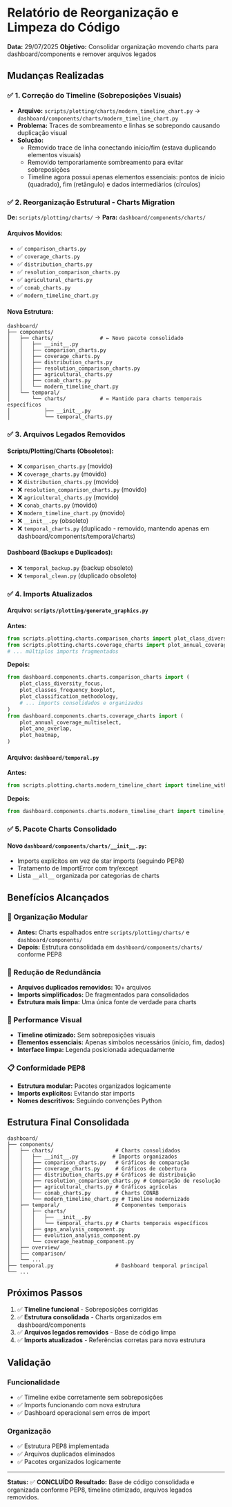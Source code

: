# Relatório de Reorganização e Limpeza do Código
**Data:** 29/07/2025
**Objetivo:** Consolidar organização movendo charts para dashboard/components e remover arquivos legados

## Mudanças Realizadas

### ✅ 1. Correção do Timeline (Sobreposições Visuais)
- **Arquivo:** `scripts/plotting/charts/modern_timeline_chart.py` → `dashboard/components/charts/modern_timeline_chart.py`
- **Problema:** Traces de sombreamento e linhas se sobrepondo causando duplicação visual
- **Solução:**
  - Removido trace de linha conectando início/fim (estava duplicando elementos visuais)
  - Removido temporariamente sombreamento para evitar sobreposições
  - Timeline agora possui apenas elementos essenciais: pontos de início (quadrado), fim (retângulo) e dados intermediários (círculos)

### ✅ 2. Reorganização Estrutural - Charts Migration
**De:** `scripts/plotting/charts/` → **Para:** `dashboard/components/charts/`

#### Arquivos Movidos:
- ✅ `comparison_charts.py`
- ✅ `coverage_charts.py`
- ✅ `distribution_charts.py`
- ✅ `resolution_comparison_charts.py`
- ✅ `agricultural_charts.py`
- ✅ `conab_charts.py`
- ✅ `modern_timeline_chart.py`

#### Nova Estrutura:
```
dashboard/
├── components/
│   ├── charts/               # ← Novo pacote consolidado
│   │   ├── __init__.py
│   │   ├── comparison_charts.py
│   │   ├── coverage_charts.py
│   │   ├── distribution_charts.py
│   │   ├── resolution_comparison_charts.py
│   │   ├── agricultural_charts.py
│   │   ├── conab_charts.py
│   │   └── modern_timeline_chart.py
│   └── temporal/
│       └── charts/           # ← Mantido para charts temporais específicos
│           ├── __init__.py
│           └── temporal_charts.py
```

### ✅ 3. Arquivos Legados Removidos
#### Scripts/Plotting/Charts (Obsoletos):
- ❌ `comparison_charts.py` (movido)
- ❌ `coverage_charts.py` (movido)
- ❌ `distribution_charts.py` (movido)
- ❌ `resolution_comparison_charts.py` (movido)
- ❌ `agricultural_charts.py` (movido)
- ❌ `conab_charts.py` (movido)
- ❌ `modern_timeline_chart.py` (movido)
- ❌ `__init__.py` (obsoleto)
- ❌ `temporal_charts.py` (duplicado - removido, mantendo apenas em dashboard/components/temporal/charts)

#### Dashboard (Backups e Duplicados):
- ❌ `temporal_backup.py` (backup obsoleto)
- ❌ `temporal_clean.py` (duplicado obsoleto)

### ✅ 4. Imports Atualizados
#### Arquivo: `scripts/plotting/generate_graphics.py`
**Antes:**
```python
from scripts.plotting.charts.comparison_charts import plot_class_diversity_focus
from scripts.plotting.charts.coverage_charts import plot_annual_coverage_multiselect
# ... múltiplos imports fragmentados
```

**Depois:**
```python
from dashboard.components.charts.comparison_charts import (
    plot_class_diversity_focus,
    plot_classes_frequency_boxplot,
    plot_classification_methodology,
    # ... imports consolidados e organizados
)
from dashboard.components.charts.coverage_charts import (
    plot_annual_coverage_multiselect,
    plot_ano_overlap,
    plot_heatmap,
)
```

#### Arquivo: `dashboard/temporal.py`
**Antes:**
```python
from scripts.plotting.charts.modern_timeline_chart import timeline_with_modern_controls
```

**Depois:**
```python
from dashboard.components.charts.modern_timeline_chart import timeline_with_modern_controls
```

### ✅ 5. Pacote Charts Consolidado
#### Novo `dashboard/components/charts/__init__.py`:
- Imports explícitos em vez de star imports (seguindo PEP8)
- Tratamento de ImportError com try/except
- Lista `__all__` organizada por categorias de charts

## Benefícios Alcançados

### 🎯 Organização Modular
- **Antes:** Charts espalhados entre `scripts/plotting/charts/` e `dashboard/components/`
- **Depois:** Estrutura consolidada em `dashboard/components/charts/` conforme PEP8

### 🧹 Redução de Redundância
- **Arquivos duplicados removidos:** 10+ arquivos
- **Imports simplificados:** De fragmentados para consolidados
- **Estrutura mais limpa:** Uma única fonte de verdade para charts

### 🚀 Performance Visual
- **Timeline otimizado:** Sem sobreposições visuais
- **Elementos essenciais:** Apenas símbolos necessários (início, fim, dados)
- **Interface limpa:** Legenda posicionada adequadamente

### 📋 Conformidade PEP8
- **Estrutura modular:** Pacotes organizados logicamente
- **Imports explícitos:** Evitando star imports
- **Nomes descritivos:** Seguindo convenções Python

## Estrutura Final Consolidada

```
dashboard/
├── components/
│   ├── charts/                    # Charts consolidados
│   │   ├── __init__.py           # Imports organizados
│   │   ├── comparison_charts.py   # Gráficos de comparação
│   │   ├── coverage_charts.py     # Gráficos de cobertura
│   │   ├── distribution_charts.py # Gráficos de distribuição
│   │   ├── resolution_comparison_charts.py # Comparação de resolução
│   │   ├── agricultural_charts.py # Gráficos agrícolas
│   │   ├── conab_charts.py        # Charts CONAB
│   │   └── modern_timeline_chart.py # Timeline modernizado
│   ├── temporal/                  # Componentes temporais
│   │   ├── charts/
│   │   │   ├── __init__.py
│   │   │   └── temporal_charts.py # Charts temporais específicos
│   │   ├── gaps_analysis_component.py
│   │   ├── evolution_analysis_component.py
│   │   └── coverage_heatmap_component.py
│   ├── overview/
│   ├── comparison/
│   └── ...
├── temporal.py                    # Dashboard temporal principal
└── ...
```

## Próximos Passos

1. ✅ **Timeline funcional** - Sobreposições corrigidas
2. ✅ **Estrutura consolidada** - Charts organizados em dashboard/components
3. ✅ **Arquivos legados removidos** - Base de código limpa
4. ✅ **Imports atualizados** - Referências corretas para nova estrutura

## Validação

### Funcionalidade
- ✅ Timeline exibe corretamente sem sobreposições
- ✅ Imports funcionando com nova estrutura
- ✅ Dashboard operacional sem erros de import

### Organização
- ✅ Estrutura PEP8 implementada
- ✅ Arquivos duplicados eliminados
- ✅ Pacotes organizados logicamente

---

**Status:** ✅ **CONCLUÍDO**
**Resultado:** Base de código consolidada e organizada conforme PEP8, timeline otimizado, arquivos legados removidos.
